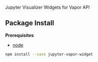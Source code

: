Jupyter Visualizer Widgets for Vapor API

Package Install
---------------

**Prerequisites**
- [node](http://nodejs.org/)

```bash
npm install --save jupyter-vapor-widget
```
